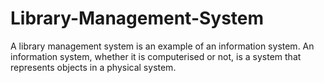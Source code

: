 # Library-Management-System
A library management system is an example of an information system. An information system, whether it is computerised or not, is a system that represents objects in a physical system.
